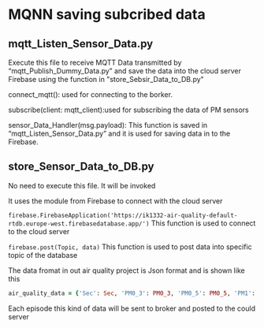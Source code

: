 # MQNN saving subcribed data
## mqtt_Listen_Sensor_Data.py 
Execute this file to receive MQTT Data transmitted by “mqtt_Publish_Dummy_Data.py” 
and save the data into the cloud server Firebase using the function in "store_Sebsir_Data_to_DB.py"

connect_mqtt(): used for connecting to the borker.

subscribe(client: mqtt_client):used for subscribing the data of PM sensors

sensor_Data_Handler(msg.payload): This function is saved in “mqtt_Listen_Sensor_Data.py” and it is used for saving data in to the Firebase.


## store_Sensor_Data_to_DB.py 
No need to execute this file. It will be invoked 

It uses the module from Firebase to connect with the cloud server

```firebase.FirebaseApplication('https://ik1332-air-quality-default-rtdb.europe-west.firebasedatabase.app/')```
This function is used to connect to the cloud server

```firebase.post(Topic, data)```
This function is used to post data into specific topic of the database

The data fromat in out air quality project is Json format and is shown like this

```ruby
air_quality_data = {'Sec': Sec, 'PM0_3': PM0_3, 'PM0_5': PM0_5, 'PM1': PM1, 'PM2_5': PM2_5, 'PM5': PM5, 'PM10': PM10} 
```

Each episode this kind of data will be sent to broker and posted to the could server


